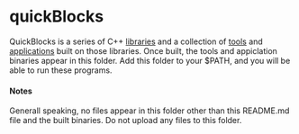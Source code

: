 # quickBlocks

QuickBlocks is a series of C++ [libraries](../libs) and a collection of [tools](../tools) and [applications](../apps) built on those libraries. Once built, the tools and appiclation binaries appear in this folder. Add this folder to your $PATH, and you will be able to run these programs.

#### Notes

Generall speaking, no files appear in this folder other than this README.md file and the built binaries. Do not upload any files to this folder.
